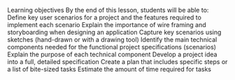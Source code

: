 Learning objectives
By the end of this lesson, students will be able to:
Define key user scenarios for a project and the features required to implement each scenario
Explain the importance of wire framing and storyboarding when designing an application
Capture key scenarios using sketches (hand-drawn or with a drawing tool)
Identify the main technical components needed for the functional project specifications (scenarios)
Explain the purpose of each technical component
Develop a project idea into a full, detailed specification
Create a plan that includes specific steps or a list of bite-sized tasks
Estimate the amount of time required for tasks
